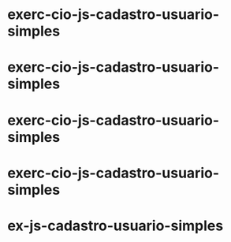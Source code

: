 # exerc-cio-js-cadastro-usuario-simples
# exerc-cio-js-cadastro-usuario-simples
# exerc-cio-js-cadastro-usuario-simples
# exerc-cio-js-cadastro-usuario-simples
# ex-js-cadastro-usuario-simples
